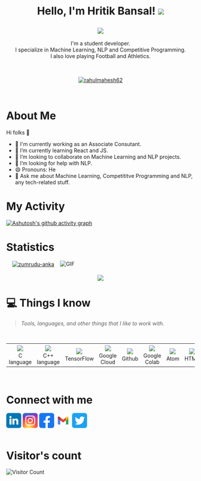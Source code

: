 <h1><p align="center">Hello, I'm Hritik Bansal! <a href="https://rahulmahesh.me/"><img src="https://media.giphy.com/media/hvRJCLFzcasrR4ia7z/giphy.gif" width="35px"></h1></a></p>
<p align="center">
  <img src="https://github.com/lasnabunan/lasnabunan/blob/main/Intro_Hritik.gif" width="550px" />
</p>

<!--
<p align="center">
    <img src="https://github.com/lasnabunan/Hritik_Bansal/blob/main/Hritik%20Bansal(2).png" width="550px" alt="Hritik Bansal" />
</p>
-->
<p align="center">I'm a student developer.<br/>I specialize in Machine Learning, NLP and Competitive Programming.<br> I also love playing Football and Athletics.<br></p><br/>

<p align = "center"><a href="https://www.buymeacoffee.com/rahulmahesh62"> <img align="center" src="https://cdn.buymeacoffee.com/buttons/v2/default-yellow.png" height="45" width="170" alt="rahulmahesh62" /></a></p><br>


# About Me
Hi folks :wave: 

- 🔭 I'm currently working as an Associate Consutant.
- 🌱 I’m currently learning React and JS.
- 👯 I’m looking to collaborate on Machine Learning and NLP projects.
- 🤔 I’m looking for help with NLP.
- 😄 Pronouns: He
- 💬 Ask me about Machine Learning, Competititve Programming and NLP, any tech-related stuff.

# My Activity

[![Ashutosh's github activity graph](https://activity-graph.herokuapp.com/graph?username=lasnabunan&custom_title=Hritik's%20Activity%20Graph&hide_border=false&bg_color=14202E&color=E4F4F3&line=38BFF0&point=E4F4F3)](https://github.com/lasnabunan/github-readme-activity-graph)

# Statistics

<img align="right" alt="GIF" src="https://raw.githubusercontent.com/rahul-jha98/rahul-jha98/main/techstack.gif" width="360px"/>

<p align=center>
  <div align=center>
    <a href="https://github.com/denvercoder1/github-readme-streak-stats" title="Go to Source">
      <img align="center" width=396 src="https://github-readme-streak-stats.herokuapp.com/?user=lasnabunan&theme=react&border=61dafb" alt="zumrudu-anka" />
    </a>
      <br><br>
    <a href="https://github.com/anuraghazra/github-readme-stats" title="Go to Source">
      <img align="center" width=396 src="https://github-readme-stats.vercel.app/api?username=lasnabunan&show_icons=true&theme=react&border_color=61dafb"/>
    </a>
  </div>  
</p>

# 💻 Things I know

> <i>Tools, languages, and other things that I like to work with.</i>
<br>
<table>
  <tr>
    <td align="center" width="96">
      <a>
        <img src="https://github.com/lasnabunan/lasnabunan/blob/main/Icon%20Packs/C.png" width="40"/>
      </a>
      <br>C language
    </td>
    <td align="center" width="96">
      <a>
        <img src="https://github.com/lasnabunan/lasnabunan/blob/main/Icon%20Packs/C%2B%2B.png" width="40"/>
      </a>
      <br>C++ language
    </td>
    <td align="center" width="96">
      <a>
        <img src="https://github.com/lasnabunan/lasnabunan/blob/main/Icon%20Packs/tensorflow-ar21.svg" width="100"/>
      </a>
      <br>TensorFlow
    </td>
    <td align="center" width="96">
      <a>
        <img src="https://github.com/lasnabunan/lasnabunan/blob/main/Icon%20Packs/google-cloud.png" width="40"/>
      </a>
      <br>Google Cloud
    </td>
    <td align="center" width="96">
      <a>
        <img src="https://github.com/lasnabunan/lasnabunan/blob/main/Icon%20Packs/github-seeklogo.com.svg" width="40"/>
      </a>
      <br>Github
    </td>
    <td align="center" width="96">
      <a>
        <img src="https://github.com/lasnabunan/lasnabunan/blob/main/Icon%20Packs/colab_favicon_256px.png" width="40"/>
      </a>
      <br>Google Colab
    </td>
    <td align="center" width="96">
      <a>
        <img src="https://github.com/lasnabunan/lasnabunan/blob/main/Icon%20Packs/atom.svg" width="40"/>
      </a>
      <br>Atom
    </td>
    <td align="center" width="96">
      <a>
        <img src="https://github.com/soilshubham/soilshubham/blob/main/icons/html.svg" width="40"/>
      </a>
      <br>HTML
    </td>
    <td align="center" width="96">
      <a>
        <img src="https://github.com/soilshubham/soilshubham/blob/main/icons/css.svg" width="40"/>
      </a>
      <br>CSS
    </td>
    <td align="center" width="96">
      <a>
        <img src="https://github.com/soilshubham/soilshubham/blob/main/icons/js.svg" width="40"/>
      </a>
      <br>Javascript
    </td>
    <td align="center" width="96">
      <a>
        <img src="https://github.com/soilshubham/soilshubham/blob/main/icons/bootstrap.svg" width="40"/>
      </a>
      <br>Bootstrap
    </td>
    <td align="center" width="96">
      <a>
        <img src="https://github.com/soilshubham/soilshubham/blob/main/icons/unity.svg" width="40"/>
      </a>
      <br>Unity
    </td>
    <td align="center" width="96">
      <a>
        <img src="https://github.com/soilshubham/soilshubham/blob/main/icons/py.svg" width="40"/>
      </a>
      <br>Python
    </td>
    <td align="center" width="96">
      <a>
        <img src="https://github.com/soilshubham/soilshubham/blob/main/icons/ps.svg" width="40"/>
      </a>
      <br>Photoshop
    </td> 
  </tr>
</table>
<br>

# Connect with me

[<img align ="center" width = "40px" height ="40px" src = "https://github.com/edent/SuperTinyIcons/blob/master/images/svg/linkedin.svg"/>](https://www.linkedin.com/in/hritikbansal/)
[<img align ="center" width = "40px" height ="40px" src = "https://github.com/edent/SuperTinyIcons/blob/master/images/svg/instagram.svg"/>](https://www.instagram.com/_blank_hritik/)
[<img align ="center" width = "40px" height ="40px" src = "https://github.com/edent/SuperTinyIcons/blob/master/images/svg/facebook.svg"/>](https://www.facebook.com/hritik.bansal.1)
[<img align ="center" width = "40px" height ="40px" src = "https://github.com/edent/SuperTinyIcons/blob/master/images/svg/gmail.svg"/>](mailto:hritik.anselmite@gmail.com)
[<img align = "center" width = "40px" height = "40px" src = "https://github.com/edent/SuperTinyIcons/blob/master/images/svg/twitter.svg">](https://twitter.com/lasnabunan)
<br><br>

# Visitor's count

![Visitor Count](https://profile-counter.glitch.me/{Hritik_Bansal}/count.svg)

